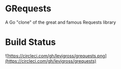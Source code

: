 # GRequests
A Go "clone" of the great and famous Requests library

# Build Status
![https://circleci.com/gh/levigross/grequests.png](https://circleci.com/gh/levigross/grequests)
